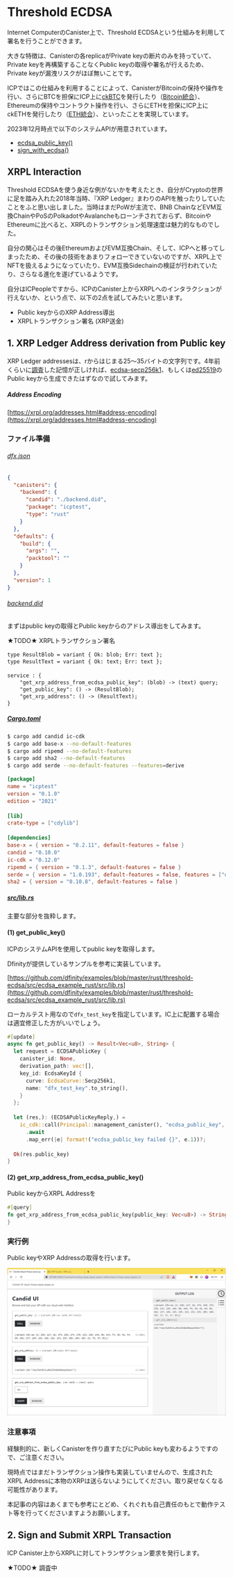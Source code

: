 # Threshold ECDSA

Internet ComputerのCanister上で、Threshold ECDSAという仕組みを利用して署名を行うことができます。

大きな特徴は、Canisterの各replicaがPrivate keyの断片のみを持っていて、Private keyを再構築することなくPublic keyの取得や署名が行えるため、Private keyが漏洩リスクがほぼ無いことです。

ICPではこの仕組みを利用することによって、CanisterがBitcoinの保持や操作を行い、さらにBTCを担保にICP上に[ckBTC](https://internetcomputer.org/docs/current/developer-docs/integrations/bitcoin/ckbtc)を発行したり（[Bitcoin統合](https://internetcomputer.org/docs/current/developer-docs/integrations/bitcoin/)）、Ethereumの保持やコントラクト操作を行い、さらにETHを担保にICP上にckETHを発行したり（[ETH統合](https://internetcomputer.org/ethereum-integration/)）、といったことを実現しています。

2023年12月時点で以下のシステムAPIが用意されています。

- [ecdsa_public_key()](https://docs.rs/ic-cdk/0.12.0/ic_cdk/api/management_canister/ecdsa/fn.ecdsa_public_key.html)
- [sign_with_ecdsa()](https://docs.rs/ic-cdk/0.12.0/ic_cdk/api/management_canister/ecdsa/fn.sign_with_ecdsa.html)

## XRPL Interaction

Threshold ECDSAを使う身近な例がないかを考えたとき、自分がCryptoの世界に足を踏み入れた2018年当時、『XRP Ledger』まわりのAPIを触ったりしていたことをふと思い出しました。当時はまだPoWが主流で、BNB ChainなどEVM互換ChainやPoSのPolkadotやAvalancheもローンチされておらず、BitcoinやEthereumに比べると、XRPLのトランザクション処理速度は魅力的なものでした。

自分の関心はその後EthereumおよびEVM互換Chain、そして、ICPへと移ってしまったため、その後の技術をあまりフォローできていないのですが、XRPL上でNFTを扱えるようになっていたり、EVM互換Sidechainの検証が行われていたり、さらなる進化を遂げているようです。

自分はICPeopleですから、ICPのCanister上からXRPLへのインタラクションが行えないか、という点で、以下の2点を試してみたいと思います。

- Public keyからのXRP Address導出
- XRPLトランザクション署名 (XRP送金)

## 1. XRP Ledger Address derivation from Public key

XRP Ledger addressesは、rからはじまる25～35バイトの文字列です。4年前くらいに[調査](https://ledger.hatenablog.com/entry/2019/05/07/225332)した記憶が正しければ、[ecdsa-secp256k1](https://en.bitcoin.it/wiki/Secp256k1)、もしくは[ed25519](https://en.wikipedia.org/wiki/EdDSA#Ed25519)のPublic keyから生成できたはずなので試してみます。

##### Address Encoding

[https://xrpl.org/addresses.html#address-encoding](https://xrpl.org/addresses.html#address-encoding)


### ファイル準備

###### [dfx.json](dfx.json)

```json
{
  "canisters": {
    "backend": {
      "candid": "./backend.did",
      "package": "icptest",
      "type": "rust"
    }
  },
  "defaults": {
    "build": {
      "args": "",
      "packtool": ""
    }
  },
  "version": 1
}
```

###### [backend.did](backend.did)

まずはpublic keyの取得とPublic keyからのアドレス導出をしてみます。

★TODO★ XRPLトランザクション署名

```
type ResultBlob = variant { Ok: blob; Err: text };
type ResultText = variant { Ok: text; Err: text };

service : {
    "get_xrp_address_from_ecdsa_public_key": (blob) -> (text) query;
    "get_public_key": () -> (ResultBlob);
    "get_xrp_address": () -> (ResultText);
}
```

##### [Cargo.toml](Cargo.toml)

```bash
$ cargo add candid ic-cdk
$ cargo add base-x --no-default-features
$ cargo add ripemd --no-default-features
$ cargo add sha2 --no-default-features
$ cargo add serde --no-default-features --features=derive
```

```toml
[package]
name = "icptest"
version = "0.1.0"
edition = "2021"

[lib]
crate-type = ["cdylib"]

[dependencies]
base-x = { version = "0.2.11", default-features = false }
candid = "0.10.0"
ic-cdk = "0.12.0"
ripemd = { version = "0.1.3", default-features = false }
serde = { version = "1.0.193", default-features = false, features = ["derive"] }
sha2 = { version = "0.10.8", default-features = false }
```

##### [src/lib.rs](src/lib.rs)

主要な部分を抜粋します。

#### (1) get_public_key()

ICPのシステムAPIを使用してpublic keyを取得します。

Dfinityが提供しているサンプルを参考に実装しています。

[https://github.com/dfinity/examples/blob/master/rust/threshold-ecdsa/src/ecdsa_example_rust/src/lib.rs](https://github.com/dfinity/examples/blob/master/rust/threshold-ecdsa/src/ecdsa_example_rust/src/lib.rs)

ローカルテスト用なので`dfx_test_key`を指定しています。IC上に配置する場合は適宜修正した方がいいでしょう。

```rust
#[update]
async fn get_public_key() -> Result<Vec<u8>, String> {
  let request = ECDSAPublicKey {
    canister_id: None,
    derivation_path: vec![],
    key_id: EcdsaKeyId {
      curve: EcdsaCurve::Secp256k1,
      name: "dfx_test_key".to_string(),
    }
  };

  let (res,): (ECDSAPublicKeyReply,) =
    ic_cdk::call(Principal::management_canister(), "ecdsa_public_key", (request,))
      .await
      .map_err(|e| format!("ecdsa_public_key failed {}", e.1))?;

  Ok(res.public_key)
}
```

#### (2) get_xrp_address_from_ecdsa_public_key()

Public keyからXRPL Addressを

```rust
#[query]
fn get_xrp_address_from_ecdsa_public_key(public_key: Vec<u8>) -> String {
}
```

### 実行例

Public keyやXRP Addressの取得を行います。

![](../../.gitbook/assets/backend/08_threshold_ecdsa/xrp_address_01.png)

### 注意事項

経験則的に、新しくCanisterを作り直すたびにPublic keyも変わるようですので、ご注意ください。

現時点ではまだトランザクション操作も実装していませんので、生成されたXRPL Addressに本物のXRPは送らないようにしてください。取り戻せなくなる可能性があります。

本記事の内容はあくまでも参考にとどめ、くれぐれも自己責任のもとで動作テスト等を行ってくださいますようお願いします。


## 2. Sign and Submit XRPL Transaction

ICP Canister上からXRPLに対してトランザクション要求を発行します。

★TODO★ 調査中
